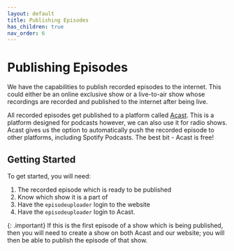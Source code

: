 ```yaml
---
layout: default
title: Publishing Episodes
has_children: true
nav_order: 6
---
```


# Publishing Episodes
We have the capabilities to publish recorded episodes to the internet. This could either be an online exclusive show or a live-to-air show whose recordings are recorded and published to the internet after being live.

All recorded episodes get published to a platform called [Acast](https://acast.com). This is a platform designed for podcasts however, we can also use it for radio shows. Acast gives us the option to automatically push the recorded episode to other platforms, including Spotify Podcasts. The best bit - Acast is free!

## Getting Started
To get started, you will need:
1. The recorded episode which is ready to be published
2. Know which show it is a part of
3. Have the `episodeuploader` login to the website
4. Have the `episodeuploader` login to Acast.

{: .important}
If this is the first episode of a show which is being published, then you will need to create a show on both Acast and our website; you will then be able to publish the episode of that show.